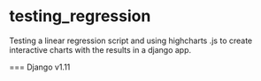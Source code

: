 # testing_regression
Testing a linear regression script and using highcharts .js to create interactive charts with the results in a django app.  

===
Django v1.11
